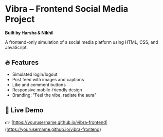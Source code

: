 # Vibra – Frontend Social Media Project

**Built by Harsha & Nikhil**

A frontend-only simulation of a social media platform using HTML, CSS, and JavaScript.

## 🔥 Features
- Simulated login/logout
- Post feed with images and captions
- Like and comment buttons
- Responsive mobile-friendly design
- Branding: "Feel the vibe, radiate the aura"

## 🚀 Live Demo
👉 [https://yourusername.github.io/vibra-frontend](https://yourusername.github.io/vibra-frontend)
